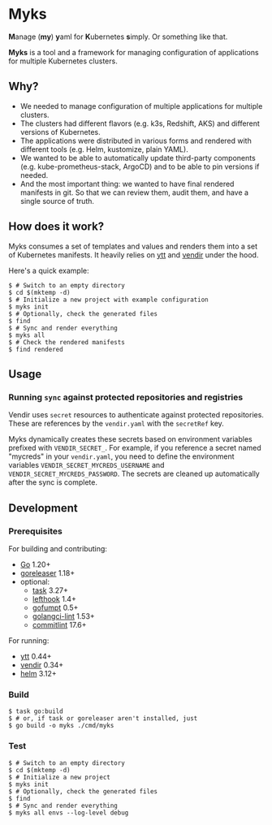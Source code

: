 # Myks

**M**anage (**my**) **y**aml for **K**ubernetes **s**imply. Or something like that.

**Myks** is a tool and a framework for managing configuration of applications for multiple Kubernetes clusters.

## Why?

- We needed to manage configuration of multiple applications for multiple clusters.
- The clusters had different flavors (e.g. k3s, Redshift, AKS) and different versions of Kubernetes.
- The applications were distributed in various forms and rendered with different tools (e.g. Helm, kustomize, plain YAML).
- We wanted to be able to automatically update third-party components (e.g. kube-prometheus-stack, ArgoCD)
  and to be able to pin versions if needed.
- And the most important thing: we wanted to have final rendered manifests in git. So that we can review them, audit them,
  and have a single source of truth.

## How does it work?

Myks consumes a set of templates and values and renders them into a set of Kubernetes manifests.
It heavily relies on [ytt](https://get-ytt.io/) and [vendir](https://carvel.dev/vendir/) under the hood.

Here's a quick example:

```console
$ # Switch to an empty directory
$ cd $(mktemp -d)
$ # Initialize a new project with example configuration
$ myks init
$ # Optionally, check the generated files
$ find
$ # Sync and render everything
$ myks all
$ # Check the rendered manifests
$ find rendered
```

## Usage

### Running `sync` against protected repositories and registries

Vendir uses `secret` resources to authenticate against protected repositories.
These are references by the `vendir.yaml` with the `secretRef` key.

Myks dynamically creates these secrets based on environment variables prefixed with `VENDIR_SECRET_`.
For example, if you reference a secret named "mycreds" in your `vendir.yaml`,
you need to define the environment variables `VENDIR_SECRET_MYCREDS_USERNAME` and `VENDIR_SECRET_MYCREDS_PASSWORD`.
The secrets are cleaned up automatically after the sync is complete.

## Development

### Prerequisites

For building and contributing:

- [Go](https://golang.org/) 1.20+
- [goreleaser](https://goreleaser.com/) 1.18+
- optional:
  - [task](https://taskfile.dev/) 3.27+
  - [lefthook](https://github.com/evilmartians/lefthook) 1.4+
  - [gofumpt](https://github.com/mvdan/gofumpt) 0.5+
  - [golangci-lint](https://golangci-lint.run/) 1.53+
  - [commitlint](https://commitlint.js.org/#/) 17.6+

For running:

- [ytt](https://get-ytt.io/) 0.44+
- [vendir](https://carvel.dev/vendir/) 0.34+
- [helm](https://helm.sh/) 3.12+

### Build

```console
$ task go:build
$ # or, if task or goreleaser aren't installed, just
$ go build -o myks ./cmd/myks
```

### Test

```console
$ # Switch to an empty directory
$ cd $(mktemp -d)
$ # Initialize a new project
$ myks init
$ # Optionally, check the generated files
$ find
$ # Sync and render everything
$ myks all envs --log-level debug
```
